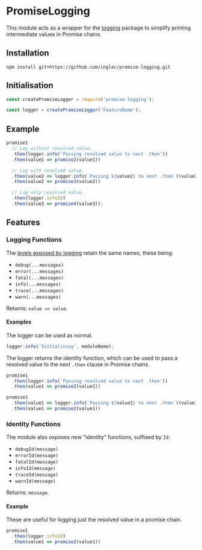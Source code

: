 # PromiseLogging

This module acts as a wrapper for the [logging](https://www.npmjs.com/package/logging) package to simplify printing intermediate values in Promise chains.

## Installation

`npm install git+https://github.com/inglec/promise-logging.git`

## Initialisation

```js
const createPromiseLogger = require('promise-logging');

const logger = createPromiseLogger('FeatureName');
```

## Example

```js
promise1
  // Log without resolved value.
  .then(logger.info('Passing resolved value to next .then'))
  .then(value1 => promise2(value1))

  // Log with resolved value.
  .then(value2 => logger.info(`Passing ${value2} to next .then`)(value2))
  .then(value2 => promise3(value2))

  // Log only resolved value.
  .then(logger.infoId)
  .then(value3 => promise4(value3));
```

## Features

### Logging Functions

The [levels exposed by logging](https://github.com/dylang/logging#usage) retain the same names, these being:
* `debug(...messages)`
* `error(...messages)`
* `fatal(...messages)`
* `info(...messages)`
* `trace(...messages)`
* `warn(...messages)`

Returns: `value => value`.

#### Examples

The logger can be used as normal.

```js
logger.info('Initialising', moduleName);
```

The logger returns the identity function, which can be used to pass a resolved value to the next `.then` clause in Promise chains.
```js
promise1
  .then(logger.info('Passing resolved value to next .then'))
  .then(value1 => promise2(value1))
```

```js
promise1
  .then(value1 => logger.info(`Passing ${value1} to next .then`)(value1))
  .then(value1 => promise2(value1))
```

### Identity Functions

The module also exposes new "identity" functions, suffixed by `Id`:
* `debugId(message)`
* `errorId(message)`
* `fatalId(message)`
* `infoId(message)`
* `traceId(message)`
* `warnId(message)`

Returns: `message`.

#### Example

These are useful for logging just the resolved value in a promise chain.

```js
promise1
  .then(logger.infoId)
  .then(value1 => promise2(value1))
```

